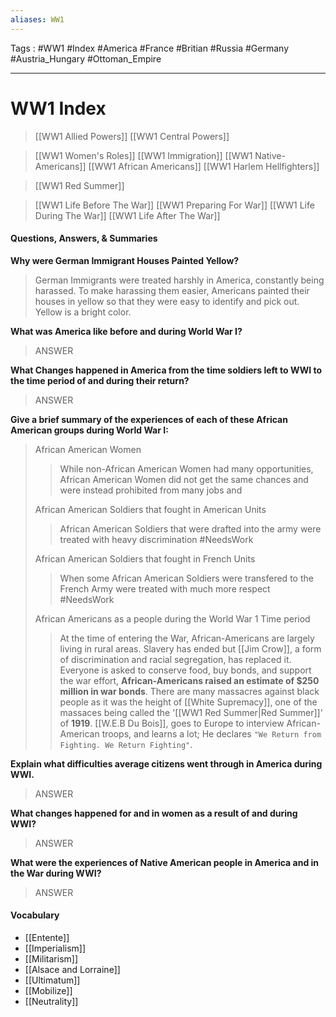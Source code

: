 ```yaml
---
aliases: WW1
---
```

Tags : #WW1 #Index #America #France #Britian #Russia #Germany #Austria_Hungary #Ottoman_Empire
___
# WW1 Index
> [[WW1 Allied Powers]]
> [[WW1 Central Powers]]

> [[WW1 Women's Roles]]
> [[WW1 Immigration]]
> [[WW1 Native-Americans]]
> [[WW1 African Americans]]
> [[WW1 Harlem Hellfighters]]

>[[WW1 Red Summer]]

> [[WW1 Life Before The War]]
> [[WW1 Preparing For War]]
> [[WW1 Life During The War]]
> [[WW1 Life After The War]]

#### Questions, Answers, & Summaries
**Why were German Immigrant Houses Painted Yellow?**
>German Immigrants were treated harshly in America, constantly being harassed. To make harassing them easier, Americans painted their houses in yellow so that they were easy to identify and pick out. Yellow is a bright color.

**What was America like before and during World War I?**
>ANSWER

**What Changes happened in America from the time soldiers left to WWI to the time period of and during their return?**
>ANSWER

**Give a brief summary of the experiences of each of these African American groups during World War I:**
>African American Women
>>While non-African American Women had many opportunities, African American Women did not get the same chances and were instead prohibited from many jobs and  
>
>African American Soldiers that fought in American Units
>>African American Soldiers that were drafted into the army were treated with heavy discrimination #NeedsWork
>
>African American Soldiers that fought in French Units
>>When some African American Soldiers were transfered to the French Army were treated with much more respect #NeedsWork
>
>African Americans as a people during the World War 1 Time period
>>At the time of entering the War, African-Americans are largely living in rural areas. Slavery has ended but [[Jim Crow]], a form of discrimination and racial segregation, has replaced it. Everyone is asked to conserve food, buy bonds, and support the war effort, **African-Americans raised an estimate of $250 million in war bonds**. There are many massacres against black people as it was the height of [[White Supremacy]], one of the massaces being called the '[[WW1 Red Summer|Red Summer]]' of **1919**. [[W.E.B Du Bois]], goes to Europe to interview African-American troops, and learns a lot; He declares `"We Return from Fighting. We Return Fighting"`.

**Explain what difficulties average citizens went through in America during WWI.**
>ANSWER

**What changes happened for and in women as a result of and during WWI?**
>ANSWER

**What were the experiences of Native American people in America and in the War during WWI?**
>ANSWER

#### Vocabulary
- [[Entente]]
- [[Imperialism]]
- [[Militarism]]
- [[Alsace and Lorraine]]
- [[Ultimatum]]
- [[Mobilize]]
- [[Neutrality]]